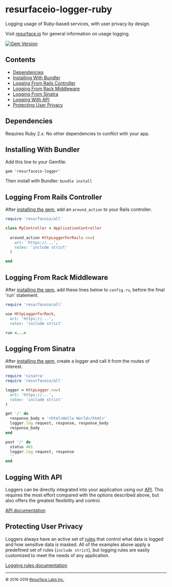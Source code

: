 # resurfaceio-logger-ruby
Logging usage of Ruby-based services, with user privacy by design.

Visit <a href="https://resurface.io">resurface.io</a> for general information on usage logging.

[![Gem Version](https://badge.fury.io/rb/resurfaceio-logger.svg)](https://badge.fury.io/rb/resurfaceio-logger)

## Contents

<ul>
<li><a href="#dependencies">Dependencies</a></li>
<li><a href="#installing_with_bundler">Installing With Bundler</a></li>
<li><a href="#logging_from_rails_controller">Logging From Rails Controller</a></li>
<li><a href="#logging_from_rack_middleware">Logging From Rack Middleware</a></li>
<li><a href="#logging_from_sinatra">Logging From Sinatra</a></li>
<li><a href="#logging_with_api">Logging With API</a></li>
<li><a href="#privacy">Protecting User Privacy</a></li>
</ul>

<a name="dependencies"/>

## Dependencies

Requires Ruby 2.x. No other dependencies to conflict with your app.

<a name="installing_with_bundler"/>

## Installing With Bundler

Add this line to your Gemfile:

```
gem 'resurfaceio-logger'
```

Then install with Bundler: `bundle install`

<a name="logging_from_rails_controller"/>

## Logging From Rails Controller

After <a href="#installing_with_bundler">installing the gem</a>, add an `around_action` to your Rails controller.

```ruby
require 'resurfaceio/all'

class MyController < ApplicationController
  
  around_action HttpLoggerForRails.new(
    url: 'https://...', 
    rules: 'include strict'
  )

end
```

<a name="logging_from_rack_middleware"/>

## Logging From Rack Middleware

After <a href="#installing_with_bundler">installing the gem</a>, add these lines below to `config.ru`, before the final
'run' statement.

```ruby
require 'resurfaceio/all'

use HttpLoggerForRack,
  url: 'https://...',
  rules: 'include strict'

run <...>
```

<a name="logging_from_sinatra"/>

## Logging From Sinatra

After <a href="#installing_with_bundler">installing the gem</a>, create a logger and call it from the routes of interest.

```ruby
require 'sinatra'
require 'resurfaceio/all'

logger = HttpLogger.new(
  url: 'https://...', 
  rules: 'include strict'
)

get '/' do
  response_body = '<html>Hello World</html>'
  logger.log request, response, response_body
  response_body
end

post '/' do
  status 401
  logger.log request, response
  ''
end
```

<a name="logging_with_api"/>

## Logging With API

Loggers can be directly integrated into your application using our [API](API.md). This requires the most effort compared with
the options described above, but also offers the greatest flexibility and control.

[API documentation](API.md)

<a name="privacy"/>

## Protecting User Privacy

Loggers always have an active set of <a href="https://resurface.io/rules.html">rules</a> that control what data is logged
and how sensitive data is masked. All of the examples above apply a predefined set of rules (`include strict`),
but logging rules are easily customized to meet the needs of any application.

<a href="https://resurface.io/rules.html">Logging rules documentation</a>

---
<small>&copy; 2016-2019 <a href="https://resurface.io">Resurface Labs Inc.</a></small>
